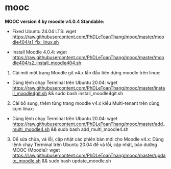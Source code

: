# mooc

**MOOC version 4 by moodle v4.0.4 Standable:**

- Fixed Ubuntu 24.04 LTS: wget https://raw.githubusercontent.com/PhDLeToanThang/mooc/master/moodle404/s1_fix_linux.sh

- Install Moodle 4.0.4: wget https://raw.githubusercontent.com/PhDLeToanThang/mooc/master/moodle404/s2_install_moodle404.sh 

1. Cài mới một trang Moodle git v4.x lần đầu tiên dựng moodle trên linux:
- Dùng lệnh chạy Terminal trên Ubuntu 20.04: 
wget https://raw.githubusercontent.com/PhDLeToanThang/mooc/master/install_moodle4git.sh && sudo bash install_moodle4git.sh

2. Cài bổ sung, thêm từng trang moodle v4.x kiểu Multi-tenant trên cùng cụm linux:
- Dùng lệnh chạy Terminal trên Ubuntu 20.04: 
wget https://raw.githubusercontent.com/PhDLeToanThang/mooc/master/add_multi_moodle4.sh && sudo bash add_multi_moodle4.sh

3. Để sửa chữa, vá lỗi, cập nhật các phiên bản mới cho Moodle v4.x:
Dùng lệnh chạy Terminal trên Ubuntu 20.04 để vá lỗi, cập nhật, bảo dưỡng MOOC (Moodle):
wget https://raw.githubusercontent.com/PhDLeToanThang/mooc/master/update_moodle.sh && sudo bash update_moodle.sh
